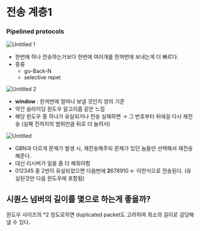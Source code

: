 # 전송 계층1

### Pipelined protocols

![Untitled 1](https://github.com/user-attachments/assets/2df6752d-ebb4-414a-82b5-f35fde55a067)
- 한번에 하나 전송하는거보다 한번에 여러개를 한꺼번에 보내는게 더 빠르다.
- 종류
    - go-Back-N
    - selective repet

![Untitled 2](https://github.com/user-attachments/assets/05e15e83-cc7a-4fe6-94be-792449ba6cbc)

- **window** : 한꺼번에 얼마나 보낼 것인지 양의 기준
- 약간 슬라이딩 윈도우 알고리즘 같은 느낌
- 해당 윈도우 중 하나가 유실되거나 전송 실패하면 → 그 번호부터 뒤에걸 다시 재전송 (실패 전까지의 범위만큼 뒤로 더 늘려서)

![Untitled](https://github.com/user-attachments/assets/c9fe049f-276c-47f2-86b1-edff4064be28)

- GBN과 다르게 문제가 발생 시, 재전송해주되 문제가 있던 놈들만 선택해서 재전송해준다.
- 대신 리시버가 일을 좀 더 해줘야함
- 012345 중 2번이 유실되었으면
다음번에 **2**678910 ← 이런식으로 전송된다. (유실된것만 다음 윈도우에 포함됨)

## 시퀀스 넘버의 길이를 몇으로 하는게 좋을까?

윈도우 사이즈의 *2 정도로하면 duplicated packet도 고려하여 최소의 길이로 감당해낼 수 있다.
